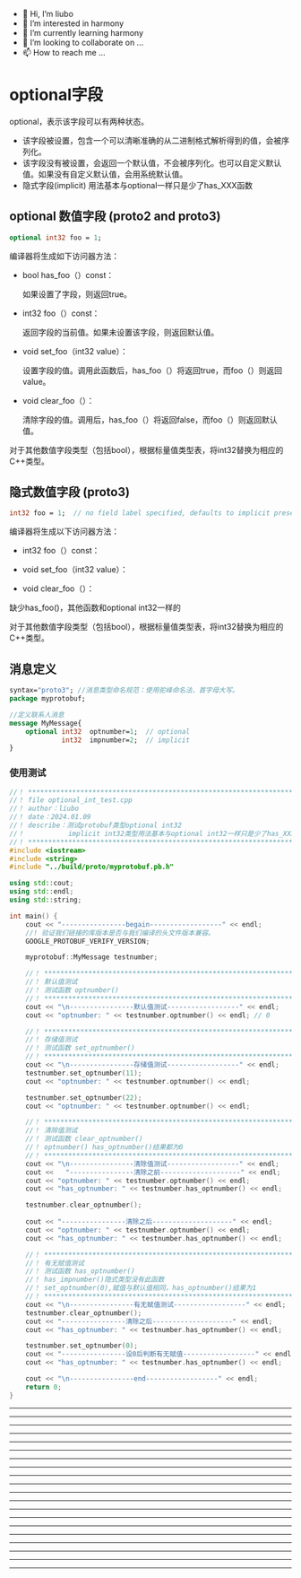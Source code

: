* 👋 Hi, I’m liubo
* 👀 I’m interested in harmony
* 🌱 I’m currently learning harmony
* 💞️ I’m looking to collaborate on ...
* 📫 How to reach me ...

# optional字段

optional，表示该字段可以有两种状态。

- 该字段被设置，包含一个可以清晰准确的从二进制格式解析得到的值，会被序列化。
- 该字段没有被设置，会返回一个默认值，不会被序列化。也可以自定义默认值。如果没有自定义默认值，会用系统默认值。
- 隐式字段(implicit) 用法基本与optional一样只是少了has_XXX函数



## optional 数值字段 (proto2 and proto3)

```protobuf
optional int32 foo = 1;
```

编译器将生成如下访问器方法：

- bool has_foo（）const：

  如果设置了字段，则返回true。

- int32 foo（）const：

  返回字段的当前值。如果未设置该字段，则返回默认值。

- void set_foo（int32 value）：

  设置字段的值。调用此函数后，has_foo（）将返回true，而foo（）则返回value。

- void clear_foo（）：

  清除字段的值。调用后，has_foo（）将返回false，而foo（）则返回默认值。



对于其他数值字段类型（包括bool），根据标量值类型表，将int32替换为相应的C++类型。



## 隐式数值字段 (proto3)

```protobuf
int32 foo = 1;  // no field label specified, defaults to implicit presence.
```

编译器将生成以下访问器方法：

- int32 foo（）const：

- void set_foo（int32 value）：

- void clear_foo（）：


缺少has_foo()，其他函数和optional int32一样的

对于其他数值字段类型（包括bool），根据标量值类型表，将int32替换为相应的C++类型。





## 消息定义

```protobuf
syntax="proto3"; //消息类型命名规范：使⽤驼峰命名法，⾸字⺟⼤写。
package myprotobuf;

//定义联系人消息
message MyMessage{
    optional int32  optnumber=1;  // optional
             int32  impnumber=2;  // implicit
}

```



### 使用测试

```c++
//！ ********************************************************************
//！ file optional_int_test.cpp
//！ author：liubo
//！ date：2024.01.09
//！ describe：测试protobuf类型optional int32 
//！           implicit int32类型用法基本与optional int32一样只是少了has_XXX函数
//！ ********************************************************************
#include <iostream>
#include <string>
#include "../build/proto/myprotobuf.pb.h"

using std::cout;
using std::endl;
using std::string;

int main() {
    cout << "----------------begain------------------" << endl;
    //! 验证我们链接的库版本是否与我们编译的头文件版本兼容。
    GOOGLE_PROTOBUF_VERIFY_VERSION;

    myprotobuf::MyMessage testnumber;

    //！ ********************************************************************
    //！ 默认值测试
    //！ 测试函数 optnumber()
    //！ ********************************************************************
    cout << "\n----------------默认值测试------------------" << endl;
    cout << "optnumber: " << testnumber.optnumber() << endl; // 0

    //！ ********************************************************************
    //！ 存储值测试
    //！ 测试函数 set_optnumber()
    //！ ********************************************************************
    cout << "\n----------------存储值测试------------------" << endl;
    testnumber.set_optnumber(11);
    cout << "optnumber: " << testnumber.optnumber() << endl;

    testnumber.set_optnumber(22);
    cout << "optnumber: " << testnumber.optnumber() << endl;

    //！ ********************************************************************
    //！ 清除值测试
    //！ 测试函数 clear_optnumber()
    //！ optnumber() has_optnumber()结果都为0
    //！ ********************************************************************
    cout << "\n----------------清除值测试------------------" << endl;
    cout <<   "----------------清除之前--------------------" << endl;
    cout << "optnumber: " << testnumber.optnumber() << endl;
    cout << "has_optnumber: " << testnumber.has_optnumber() << endl;

    testnumber.clear_optnumber();
    
    cout << "----------------清除之后--------------------" << endl;
    cout << "optnumber: " << testnumber.optnumber() << endl;
    cout << "has_optnumber: " << testnumber.has_optnumber() << endl;

    //！ ********************************************************************
    //！ 有无赋值测试
    //！ 测试函数 has_optnumber()
    //！ has_impnumber()隐式类型没有此函数
    //！ set_optnumber(0),赋值与默认值相同，has_optnumber()结果为1
    //！ ********************************************************************
    cout << "\n----------------有无赋值测试------------------" << endl;
    testnumber.clear_optnumber();
    cout << "----------------清除之后--------------------" << endl;
    cout << "has_optnumber: " << testnumber.has_optnumber() << endl;

    testnumber.set_optnumber(0);
    cout << "----------------设0后判断有无赋值------------------" << endl;
    cout << "has_optnumber: " << testnumber.has_optnumber() << endl;

    cout << "\n----------------end------------------" << endl;
    return 0;
}

```
















---

---

---

---

---

---

---

---

---

---

---

---

---

---

---

---

---

---

---

---